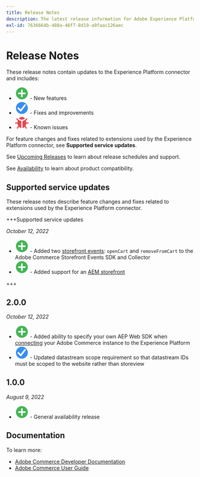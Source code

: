 ```yaml
---
title: Release Notes
description: The latest release information for Adobe Experience Platform connector from Adobe Commerce.
exl-id: 7636664b-488a-46f7-8d19-a9faac126aec
---
```

# Release Notes

These release notes contain updates to the Experience Platform connector and includes:

* ![New](../assets/new.svg) - New features
* ![Fix](../assets/fix.svg) - Fixes and improvements
* ![Bug](../assets/bug.svg) - Known issues

For feature changes and fixes related to extensions used by the Experience Platform connector, see **Supported service updates**.

See [Upcoming Releases](https://experienceleague.adobe.com/docs/commerce-operations/release/schedule.html) to learn about release schedules and support.

See [Availability](https://experienceleague.adobe.com/docs/commerce-operations/release/availability.html) to learn about product compatibility.

## Supported service updates

These release notes describe feature changes and fixes related to extensions used by the Experience Platform connector.

+++Supported service updates

_October 12, 2022_

* ![New](../assets/new.svg) - Added two [storefront events](events.md): `openCart` and `removeFromCart` to the Adobe Commerce Storefront Events SDK and Collector
* ![New](../assets/new.svg) - Added support for an [AEM storefront](overview.md#aem-support)

+++

## 2.0.0

_October 12, 2022_

* ![New](../assets/new.svg) - Added ability to specify your own AEP Web SDK when [connecting](connect-data.md) your Adobe Commerce instance to the Experience Platform
* ![Fix](../assets/fix.svg) - Updated datastream scope requirement so that datastream IDs must be scoped to the website rather than storeview

## 1.0.0

_August 9, 2022_

* ![New](../assets/new.svg) - General availability release

## Documentation

To learn more:

* [Adobe Commerce Developer Documentation](https://devdocs.magento.com/)
* [Adobe Commerce User Guide](https://docs.magento.com/user-guide/)
